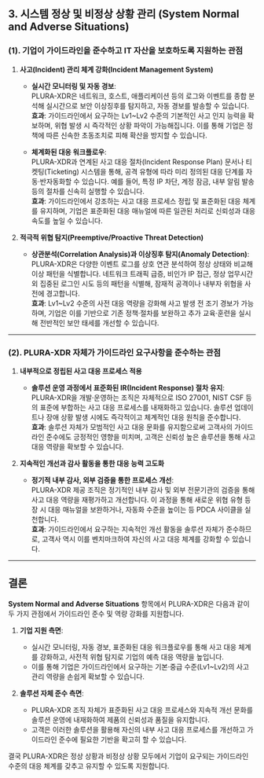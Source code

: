 ## 3. 시스템 정상 및 비정상 상황 관리 (System Normal and Adverse Situations)

### (1). 기업이 가이드라인을 준수하고 IT 자산을 보호하도록 지원하는 관점

1. **사고(Incident) 관리 체계 강화(Incident Management System)**  
   - **실시간 모니터링 및 자동 경보**:  
     PLURA-XDR은 네트워크, 호스트, 애플리케이션 등의 로그와 이벤트를 종합 분석해 실시간으로 보안 이상징후를 탐지하고, 자동 경보를 발송할 수 있습니다.  
     **효과**: 가이드라인에서 요구하는 Lv1~Lv2 수준의 기본적인 사고 인지 능력을 확보하며, 위협 발생 시 즉각적인 상황 파악이 가능해집니다. 이를 통해 기업은 정책에 따른 신속한 초동조치로 피해 확산을 방지할 수 있습니다.
   
   - **체계화된 대응 워크플로우**:  
     PLURA-XDR과 연계된 사고 대응 절차(Incident Response Plan) 문서나 티켓팅(Ticketing) 시스템을 통해, 공격 유형에 따라 미리 정의된 대응 단계를 자동·반자동화할 수 있습니다. 예를 들어, 특정 IP 차단, 계정 잠금, 내부 알림 발송 등의 절차를 신속히 실행할 수 있습니다.  
     **효과**: 가이드라인에서 강조하는 사고 대응 프로세스 정립 및 표준화된 대응 체계를 유지하며, 기업은 표준화된 대응 매뉴얼에 따른 일관된 처리로 신뢰성과 대응 속도를 높일 수 있습니다.

2. **적극적 위협 탐지(Preemptive/Proactive Threat Detection)**  
   - **상관분석(Correlation Analysis)과 이상징후 탐지(Anomaly Detection)**:  
     PLURA-XDR은 다양한 이벤트 로그를 상호 연관 분석하여 정상 상태와 비교해 이상 패턴을 식별합니다. 네트워크 트래픽 급증, 비인가 IP 접근, 정상 업무시간 외 집중된 로그인 시도 등의 패턴을 식별해, 잠재적 공격이나 내부자 위협을 사전에 경고합니다.  
     **효과**: Lv1~Lv2 수준의 사전 대응 역량을 강화해 사고 발생 전 조기 경보가 가능하며, 기업은 이를 기반으로 기존 정책·절차를 보완하고 추가 교육·훈련을 실시해 전반적인 보안 태세를 개선할 수 있습니다.

---

### (2). PLURA-XDR 자체가 가이드라인 요구사항을 준수하는 관점

1. **내부적으로 정립된 사고 대응 프로세스 적용**  
   - **솔루션 운영 과정에서 표준화된 IR(Incident Response) 절차 유지**:  
     PLURA-XDR을 개발·운영하는 조직은 자체적으로 ISO 27001, NIST CSF 등의 표준에 부합하는 사고 대응 프로세스를 내재화하고 있습니다. 솔루션 업데이트나 장애 상황 발생 시에도 즉각적이고 체계적인 대응 원칙을 준수합니다.  
     **효과**: 솔루션 자체가 모범적인 사고 대응 문화를 유지함으로써 고객사의 가이드라인 준수에도 긍정적인 영향을 미치며, 고객은 신뢰성 높은 솔루션을 통해 사고 대응 역량을 확보할 수 있습니다.

2. **지속적인 개선과 감사 활동을 통한 대응 능력 고도화**  
   - **정기적 내부 감사, 외부 검증을 통한 프로세스 개선**:  
     PLURA-XDR 제공 조직은 정기적인 내부 감사 및 외부 전문기관의 검증을 통해 사고 대응 역량을 재평가하고 개선합니다. 이 과정을 통해 새로운 위협 유형 등장 시 대응 매뉴얼을 보완하거나, 자동화 수준을 높이는 등 PDCA 사이클을 실천합니다.  
     **효과**: 가이드라인에서 요구하는 지속적인 개선 활동을 솔루션 자체가 준수하므로, 고객사 역시 이를 벤치마크하여 자신의 사고 대응 체계를 강화할 수 있습니다.

---

## 결론

**System Normal and Adverse Situations** 항목에서 PLURA-XDR은 다음과 같이 두 가지 관점에서 가이드라인 준수 및 역량 강화를 지원합니다.

1. **기업 지원 측면**:  
   - 실시간 모니터링, 자동 경보, 표준화된 대응 워크플로우를 통해 사고 대응 체계를 강화하고, 사전적 위협 탐지로 기업의 예측 대응 역량을 높입니다.  
   - 이를 통해 기업은 가이드라인에서 요구하는 기본·중급 수준(Lv1~Lv2)의 사고 관리 역량을 손쉽게 확보할 수 있습니다.

2. **솔루션 자체 준수 측면**:  
   - PLURA-XDR 조직 자체가 표준화된 사고 대응 프로세스와 지속적 개선 문화를 솔루션 운영에 내재화하여 제품의 신뢰성과 품질을 유지합니다.  
   - 고객은 이러한 솔루션을 활용해 자신의 내부 사고 대응 프로세스를 개선하고 가이드라인 준수에 필요한 기반을 확고히 할 수 있습니다.

결국 PLURA-XDR은 정상 상황과 비정상 상황 모두에서 기업이 요구되는 가이드라인 수준의 대응 체계를 갖추고 유지할 수 있도록 지원합니다.
